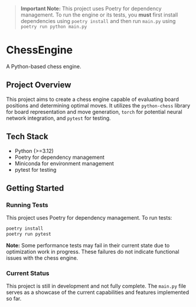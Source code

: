 > **Important Note:** This project uses Poetry for dependency management. To run the engine or its tests, you **must** first install dependencies using `poetry install` and then run `main.py` using `poetry run python main.py`


# ChessEngine

A Python-based chess engine.

## Project Overview

This project aims to create a chess engine capable of evaluating board positions and determining optimal moves. It utilizes the `python-chess` library for board representation and move generation, `torch` for potential neural network integration, and `pytest` for testing.

## Tech Stack

*   Python (>=3.12)
*   Poetry for dependency management
*   Miniconda for environment management
*   pytest for testing

##

## Getting Started

### Running Tests

This project uses Poetry for dependency management. To run tests:

```bash
poetry install
poetry run pytest
```

**Note:** Some performance tests may fail in their current state due to optimization work in progress. These failures do not indicate functional issues with the chess engine.

### Current Status

This project is still in development and not fully complete. The `main.py` file serves as a showcase of the current capabilities and features implemented so far.